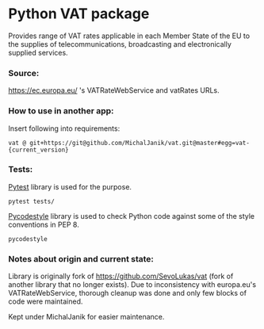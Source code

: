 # Python VAT package

Provides range of VAT rates applicable in each Member State of the EU to the supplies of telecommunications, broadcasting and electronically supplied services.

### Source: 
https://ec.europa.eu/ 's VATRateWebService and vatRates URLs.

### How to use in another app:

Insert following into requirements:
```
vat @ git+https://git@github.com/MichalJanik/vat.git@master#egg=vat-{current_version}
```

### Tests:

[Pytest](https://docs.pytest.org/en/stable/index.html) library is used for the purpose.

```
pytest tests/
```

[Pycodestyle](https://pycodestyle.pycqa.org/en/latest/intro.html) library is used to check Python code against some of the style conventions in PEP 8.
```
pycodestyle
```

### Notes about origin and current state:
Library is originally fork of https://github.com/SevoLukas/vat (fork of another library that no longer exists).
Due to inconsistency with europa.eu's VATRateWebService, thorough cleanup was done and only few blocks of code were maintained.

Kept under MichalJanik for easier maintenance.
